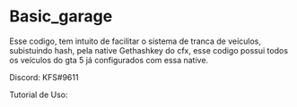 # Basic_garage
Esse codigo, tem intuito de facilitar o sistema de tranca de veículos, subistuindo hash, pela native Gethashkey do cfx, esse codigo possui todos os veículos do gta 5 já configurados com essa native.

Discord: KFS#9611

Tutorial de Uso:
